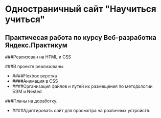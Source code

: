 Одностраничный сайт  "Научиться учиться" 
====================================
Практичесая работа по курсу Веб-разработка Яндекс.Практикум
-----------------------------------------------------------------------------------------
###Реализован на HTML и CSS

###В проекте реализованы:

+	####Flexbox верстка
+	####Анимация в CSS
+	####Организация файлов и путей их размещения по методологии БЭМ и Nested

###Планы на доработку.
+	####Адаптировать сайт для просмотра на различных устройств.


